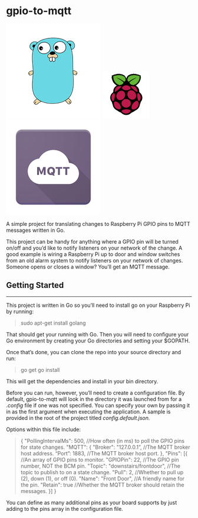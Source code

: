 # gpio-to-mqtt

![Golang](./assets/golang.png) ![Raspberry Pi](./assets/raspberrypi.png) ![MQTT](./assets/mqtt.png)

A simple project for translating changes to Raspberry Pi GPIO pins to MQTT messages written in Go.

This project can be handy for anything where a GPIO pin will be turned on/off and you’d like to notify listeners on your network of the change. A good example is wiring a Raspberry Pi up to door and window switches from an old alarm system to notify listeners on your network of changes. Someone opens or closes a window? You’ll get an MQTT message.

## Getting Started
---
This project is written in Go so you’ll need to install go on your Raspberry Pi by running:

> sudo apt-get install golang

That should get your running with Go. Then you will need to configure your Go environment by creating your Go directories and setting your $GOPATH.

Once that’s done, you can clone the repo into your source directory and run:

> go get
> go install

This will get the dependencies and install in your bin directory.

Before you can run, however, you’ll need to create a configuration file. By default, gpio-to-mqtt will look in the directory it was launched from for a *.config* file if one was not specified. You can specify your own by passing it in as the first argument when executing the application. A sample is provided in the root of the project titled *config.default.json.*

Options within this file include:

> {
>   "PollingIntervalMs": 500, 	      //How often (in ms) to poll the GPIO pins for state changes.
>   "MQTT": {
>     "Broker": "127.0.0.1”,		      //The MQTT broker host address.
>     “Port”: 1883, 				          //The MQTT broker host port.
>  },
>  "Pins": [{ 					              //An array of GPIO pins to monitor.
>    "GPIOPin": 22,			              //The GPIO pin number, NOT the BCM pin.
>    "Topic": "downstairs/frontdoor",	//The topic to publish to on a state change.
>    "Pull": 2,					              //Whether to pull up (2), down (1), or off (0).
>    "Name": "Front Door",		        //A friendly name for the pin.
>    "Retain": true				            //Whether the MQTT broker should retain the messages.
>  }]
> }


You can define as many additional pins as your board supports by just adding to the pins array in the configuration file.

